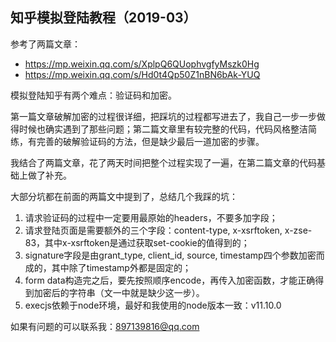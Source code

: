 ## 知乎模拟登陆教程（2019-03）

参考了两篇文章：

- https://mp.weixin.qq.com/s/XplpQ6QUophvgfyMszk0Hg
- https://mp.weixin.qq.com/s/Hd0t4Qp50Z1nBN6bAk-YUQ

模拟登陆知乎有两个难点：验证码和加密。

第一篇文章破解加密的过程很详细，把踩坑的过程都写进去了，我自己一步一步做得时候也确实遇到了那些问题；第二篇文章里有较完整的代码，代码风格整洁简练，有完善的破解验证码的方法，但是缺少最后一道加密的步骤。

我结合了两篇文章，花了两天时间把整个过程实现了一遍，在第二篇文章的代码基础上做了补充。



大部分坑都在前面的两篇文中提到了，总结几个我踩的坑：

1. 请求验证码的过程中一定要用最原始的headers，不要多加字段；
2. 请求登陆页面是需要额外的三个字段：content-type, x-xsrftoken, x-zse-83，其中x-xsrftoken是通过获取set-cookie的值得到的；
3. signature字段是由grant_type, client_id, source, timestamp四个参数加密而成的，其中除了timestamp外都是固定的；
4. form data构造完之后，要先按照顺序encode，再传入加密函数，才能正确得到加密后的字符串（文一中就是缺少这一步）。
5. execjs依赖于node环境，最好和我使用的node版本一致：v11.10.0

如果有问题的可以联系我：897139816@qq.com

